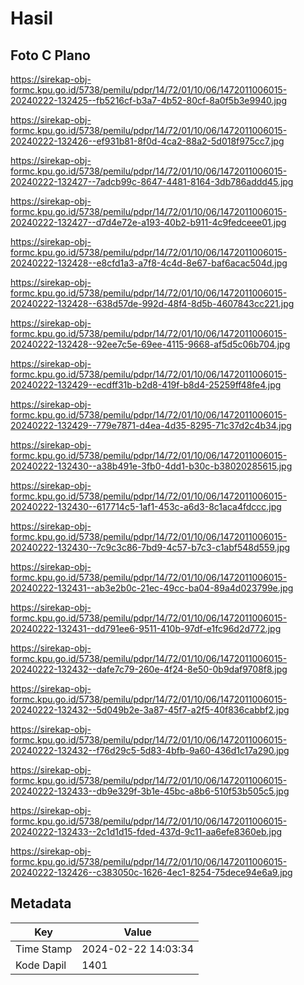# Hasil

## Foto C Plano

https://sirekap-obj-formc.kpu.go.id/5738/pemilu/pdpr/14/72/01/10/06/1472011006015-20240222-132425--fb5216cf-b3a7-4b52-80cf-8a0f5b3e9940.jpg

https://sirekap-obj-formc.kpu.go.id/5738/pemilu/pdpr/14/72/01/10/06/1472011006015-20240222-132426--ef931b81-8f0d-4ca2-88a2-5d018f975cc7.jpg

https://sirekap-obj-formc.kpu.go.id/5738/pemilu/pdpr/14/72/01/10/06/1472011006015-20240222-132427--7adcb99c-8647-4481-8164-3db786addd45.jpg

https://sirekap-obj-formc.kpu.go.id/5738/pemilu/pdpr/14/72/01/10/06/1472011006015-20240222-132427--d7d4e72e-a193-40b2-b911-4c9fedceee01.jpg

https://sirekap-obj-formc.kpu.go.id/5738/pemilu/pdpr/14/72/01/10/06/1472011006015-20240222-132428--e8cfd1a3-a7f8-4c4d-8e67-baf6acac504d.jpg

https://sirekap-obj-formc.kpu.go.id/5738/pemilu/pdpr/14/72/01/10/06/1472011006015-20240222-132428--638d57de-992d-48f4-8d5b-4607843cc221.jpg

https://sirekap-obj-formc.kpu.go.id/5738/pemilu/pdpr/14/72/01/10/06/1472011006015-20240222-132428--92ee7c5e-69ee-4115-9668-af5d5c06b704.jpg

https://sirekap-obj-formc.kpu.go.id/5738/pemilu/pdpr/14/72/01/10/06/1472011006015-20240222-132429--ecdff31b-b2d8-419f-b8d4-25259ff48fe4.jpg

https://sirekap-obj-formc.kpu.go.id/5738/pemilu/pdpr/14/72/01/10/06/1472011006015-20240222-132429--779e7871-d4ea-4d35-8295-71c37d2c4b34.jpg

https://sirekap-obj-formc.kpu.go.id/5738/pemilu/pdpr/14/72/01/10/06/1472011006015-20240222-132430--a38b491e-3fb0-4dd1-b30c-b38020285615.jpg

https://sirekap-obj-formc.kpu.go.id/5738/pemilu/pdpr/14/72/01/10/06/1472011006015-20240222-132430--617714c5-1af1-453c-a6d3-8c1aca4fdccc.jpg

https://sirekap-obj-formc.kpu.go.id/5738/pemilu/pdpr/14/72/01/10/06/1472011006015-20240222-132430--7c9c3c86-7bd9-4c57-b7c3-c1abf548d559.jpg

https://sirekap-obj-formc.kpu.go.id/5738/pemilu/pdpr/14/72/01/10/06/1472011006015-20240222-132431--ab3e2b0c-21ec-49cc-ba04-89a4d023799e.jpg

https://sirekap-obj-formc.kpu.go.id/5738/pemilu/pdpr/14/72/01/10/06/1472011006015-20240222-132431--dd791ee6-9511-410b-97df-e1fc96d2d772.jpg

https://sirekap-obj-formc.kpu.go.id/5738/pemilu/pdpr/14/72/01/10/06/1472011006015-20240222-132432--dafe7c79-260e-4f24-8e50-0b9daf9708f8.jpg

https://sirekap-obj-formc.kpu.go.id/5738/pemilu/pdpr/14/72/01/10/06/1472011006015-20240222-132432--5d049b2e-3a87-45f7-a2f5-40f836cabbf2.jpg

https://sirekap-obj-formc.kpu.go.id/5738/pemilu/pdpr/14/72/01/10/06/1472011006015-20240222-132432--f76d29c5-5d83-4bfb-9a60-436d1c17a290.jpg

https://sirekap-obj-formc.kpu.go.id/5738/pemilu/pdpr/14/72/01/10/06/1472011006015-20240222-132433--db9e329f-3b1e-45bc-a8b6-510f53b505c5.jpg

https://sirekap-obj-formc.kpu.go.id/5738/pemilu/pdpr/14/72/01/10/06/1472011006015-20240222-132433--2c1d1d15-fded-437d-9c11-aa6efe8360eb.jpg

https://sirekap-obj-formc.kpu.go.id/5738/pemilu/pdpr/14/72/01/10/06/1472011006015-20240222-132426--c383050c-1626-4ec1-8254-75dece94e6a9.jpg


## Metadata

| Key        | Value               |
| ---------- | ------------------- |
| Time Stamp | 2024-02-22 14:03:34 |
| Kode Dapil | 1401                |




